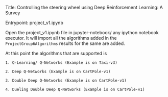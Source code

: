 Title: Controlling the steering wheel using Deep Reinforcement Learning: A Survey

Entrypoint: project_v1.ipynb

Open the project_v1.ipynb file in jupyter-notebook/ any ipython notebook executor.
It will import all the algorithms added in the `ProjectGroup6Algorithms` results for the same are added.

At this point the algorithms that are supported is

    1. Q-Learning/ Q-Networks (Example is on Taxi-v3)

    2. Deep Q-Networks (Example is on CartPole-v1)

    3. Double Deep Q-Networks (Example is on CartPole-v1)

    4. Dueling Double Deep Q-Networks (Example is on CartPole-v1)
